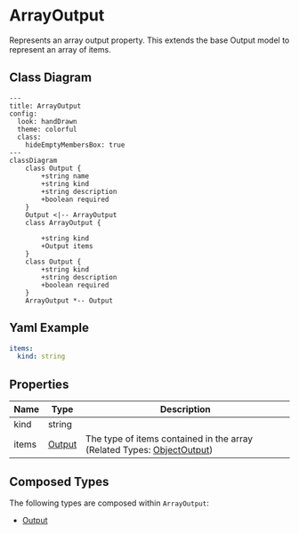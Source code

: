 # ArrayOutput

Represents an array output property.
This extends the base Output model to represent an array of items.

## Class Diagram

```mermaid
---
title: ArrayOutput
config:
  look: handDrawn
  theme: colorful
  class:
    hideEmptyMembersBox: true
---
classDiagram
    class Output {
        +string name
        +string kind
        +string description
        +boolean required
    }
    Output <|-- ArrayOutput
    class ArrayOutput {
      
        +string kind
        +Output items
    }
    class Output {
        +string kind
        +string description
        +boolean required
    }
    ArrayOutput *-- Output
```

## Yaml Example

```yaml
items:
  kind: string

```

## Properties

| Name | Type | Description |
| ---- | ---- | ----------- |
| kind | string |   |
| items | [Output](Output.md) | The type of items contained in the array (Related Types: [ObjectOutput](ObjectOutput.md)) |

## Composed Types

The following types are composed within `ArrayOutput`:

- [Output](Output.md)
